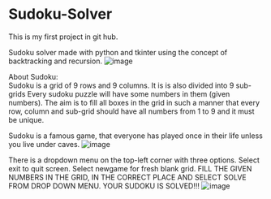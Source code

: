 # Sudoku-Solver
This is my first project in git hub.

Sudoku solver made with python and tkinter using the concept of backtracking and recursion.
![image](https://user-images.githubusercontent.com/77882744/131939879-aa38f62b-e7c8-4b98-a9ca-35dbe1e4b0a1.png)

About Sudoku:              
Sudoku is a grid of 9 rows and 9 columns. It is is also divided into 9 sub-grids
Every sudoku puzzle will have some numbers in them (given numbers).
The aim is to fill all boxes in the grid in such a manner that every row, column and sub-grid should have all numbers from 1 to 9 and it must be unique.

Sudoku is a famous game, that everyone has played once in their life unless you live under caves.
![image](https://user-images.githubusercontent.com/77882744/131939945-9264c7f3-0c32-418e-a1ce-e8153d04d72e.png)

There is a dropdown menu on the top-left corner with three options.
Select exit to quit screen.
Select newgame for fresh blank grid.
FILL THE GIVEN NUMBERS IN THE GRID, IN THE CORRECT PLACE AND SELECT SOLVE FROM DROP DOWN MENU. YOUR SUDOKU IS SOLVED!!!
![image](https://user-images.githubusercontent.com/77882744/131939985-295115b8-7ac2-4ab6-85d6-78be7841e29a.png)

